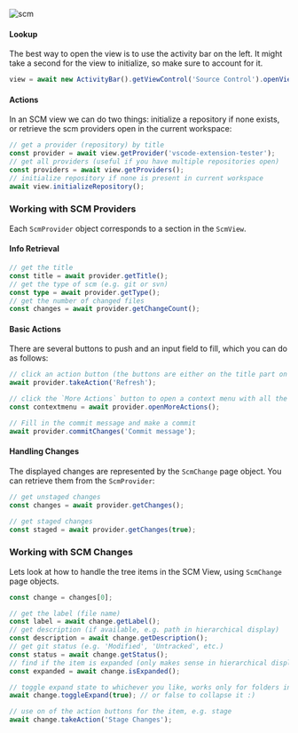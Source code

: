 ![scm](https://user-images.githubusercontent.com/4181232/83526397-af60a000-a4e6-11ea-9f3f-c628a866ace3.png)

#### Lookup
The best way to open the view is to use the activity bar on the left. It might take a second for the view to initialize, so make sure to account for it.
```typescript
view = await new ActivityBar().getViewControl('Source Control').openView() as ScmView;
```

#### Actions
In an SCM view we can do two things: initialize a repository if none exists, or retrieve the scm providers open in the current workspace:
```typescript
// get a provider (repository) by title
const provider = await view.getProvider('vscode-extension-tester');
// get all providers (useful if you have multiple repositories open)
const providers = await view.getProviders();
// initialize repository if none is present in current workspace
await view.initializeRepository();
```

### Working with SCM Providers
Each `ScmProvider` object corresponds to a section in the `ScmView`.

#### Info Retrieval
```typescript
// get the title
const title = await provider.getTitle();
// get the type of scm (e.g. git or svn)
const type = await provider.getType();
// get the number of changed files
const changes = await provider.getChangeCount();
```

#### Basic Actions
There are several buttons to push and an input field to fill, which you can do as follows:
```typescript
// click an action button (the buttons are either on the title part on the top for a single repo, or next to the provider title for multiple repos). For instance, refresh:
await provider.takeAction('Refresh');

// click the `More Actions` button to open a context menu with all the available commands
const contextmenu = await provider.openMoreActions();

// Fill in the commit message and make a commit
await provider.commitChanges('Commit message');
```

#### Handling Changes
The displayed changes are represented by the `ScmChange` page object. You can retrieve them from the `ScmProvider`:
```typescript
// get unstaged changes
const changes = await provider.getChanges();

// get staged changes
const staged = await provider.getChanges(true);
```

### Working with SCM Changes
Lets look at how to handle the tree items in the SCM View, using `ScmChange` page objects.

```typescript
const change = changes[0];

// get the label (file name)
const label = await change.getLabel();
// get description (if available, e.g. path in hierarchical display)
const description = await change.getDescription();
// get git status (e.g. 'Modified', 'Untracked', etc.)
const status = await change.getStatus();
// find if the item is expanded (only makes sense in hierarchical display)
const expanded = await change.isExpanded();

// toggle expand state to whichever you like, works only for folders in hierarchical display
await change.toggleExpand(true); // or false to collapse it :)

// use on of the action buttons for the item, e.g. stage
await change.takeAction('Stage Changes');
```